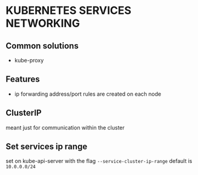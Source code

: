 # KUBERNETES SERVICES NETWORKING

## Common solutions

- kube-proxy

## Features

- ip forwarding address/port rules are created on each node

## ClusterIP

meant just for communication within the cluster

## Set services ip range

set on kube-api-server with the flag `--service-cluster-ip-range`
default is `10.0.0.0/24`
